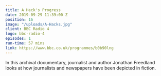 ```yaml
---
title: A Hack's Progress
date: 2019-09-29 11:39:00 Z
position: 16
image: "/uploads/A-Hacks.jpg"
client: BBC Radio 4
logo: bbc-radio-4
episodes: 1
run-time: 57 mins
link: https://www.bbc.co.uk/programmes/b0b90lng
---
```


In this archival documentary, journalist and author Jonathan Freedland looks at how journalists and newspapers have been depicted in fiction.